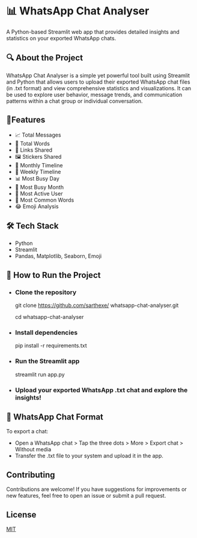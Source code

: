 
# 📊 WhatsApp Chat Analyser

A Python-based Streamlit web app that provides detailed insights and statistics on your exported WhatsApp chats.





## 🔍 About the Project

WhatsApp Chat Analyser is a simple yet powerful tool built using Streamlit and Python that allows users to upload their exported WhatsApp chat files (in .txt format) and view comprehensive statistics and visualizations. It can be used to explore user behavior, message trends, and communication patterns within a chat group or individual conversation.
## 🧠Features

- 📈 Total Messages
- 📝 Total Words
- 🔗 Links Shared
- 🖼️ Stickers Shared
- 📅 Monthly Timeline
- 📆 Weekly Timeline
- 📊 Most Busy Day
- 📅 Most Busy Month
- 👤 Most Active User
- 💬 Most Common Words
- 😂 Emoji Analysis


## 🛠️ Tech Stack
- Python
- Streamlit
- Pandas, Matplotlib, Seaborn, Emoji 
## 🚀 How to Run the Project

- ### Clone the repository
    
    git clone https://github.com/sarthexe/                whatsapp-chat-analyser.git

  cd whatsapp-chat-analyser

- ### Install dependencies
     
    pip install -r requirements.txt

- ### Run the Streamlit app

    streamlit run app.py

- ### Upload your exported WhatsApp .txt chat and explore the insights!
## 📁 WhatsApp Chat Format
To export a chat:
- Open a WhatsApp chat > Tap the three dots > More > Export chat > Without media
- Transfer the .txt file to your system and upload it in the app.
## Contributing

Contributions are welcome! If you have suggestions for improvements or new features, feel free to open an issue or submit a pull request.



## License

[MIT](https://choosealicense.com/licenses/mit/)

